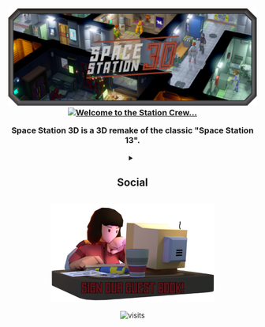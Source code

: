 <h3 align="center">
    <img src="profile/images/SS3DBanner7b.png" alt="SS3D">
    <a href="https://git.io/typing-svg">
      <img src="https://readme-typing-svg.demolab.com?font=Orbitron&weight=600&size=25&duration=2500&pause=1000&color=B33225&center=true&vCenter=true&multiline=true&repeat=true&width=420&height=75&lines=Welcome+to+the+station+crew.;Please+enjoy+your+stay!" alt="Welcome to the Station Crew..." />
    </a>
    <p>Space Station 3D is a 3D remake of the classic "Space Station 13".</p>
</h3>

<!-- New typing images can be generated at: https://readme-typing-svg.demolab.com/demo/ -->

<details>
  <summary  align="center"><h2>Social</h2></summary>

<div>
  <h3 align="center">Contact</h3>
  <p align="center">
    <a href="mailto:ress3d.project@gmail.com"><img src="https://cdn.simpleicons.org/gmail/#EA4335" height="50" /></a>&ensp;
    <a href="https://discord.gg/3ny9tdH">
      <img src="https://cdn.simpleicons.org/discord/#5865F2" alt="discord" height="50" />
    </a>&ensp;
    <a href="https://www.reddit.com/r/RESS3D/">
      <img src="https://cdn.simpleicons.org/reddit/#FF4500" alt="reddit" height="50" />
    </a>&ensp;
    <a href="https://www.reddit.com/r/RESS3D/">
      <img src="https://cdn.simpleicons.org/twitter/#1DA1F2" alt="twitter" height="50" />
    </a>&ensp;
    <a href="https://www.youtube.com/@spacestation3d">
      <img src="https://cdn.simpleicons.org/youtube/#FF0000" alt="youtube" height="50" />
    </a>&ensp;
    <a href="https://www.youtube.com/watch?v=dQw4w9WgXcQ">
      <img src="https://cdn.simpleicons.org/tiktok/#000000" alt="tiktok" height="50" />
    </a>
  </p>
  <h3 align="center">Donate</h3>
  <p align="center">
    <a href="https://www.paypal.me/SpaceStation3D">
      <img src="https://cdn.simpleicons.org/paypal/#00457C" alt="paypal" height="50" />
    </a>&ensp;
    <a href="https://www.patreon.com/ss3d">
      <img src="https://cdn.simpleicons.org/patreon/#FF424D" alt="patreon" height="50" />
    </a>
  </p>
</div>

</details>

<!-- This page can be automated to update after a given period to include -->
<!-- our most recent tweets, youtube videos, and/or github stats. -->

<p align="center">
  <a href="https://github.com/RE-SS3D/SS3D/discussions/1169">
    <img src="profile/images/guestbook.png" alt="guestbook" height="200" />
  </a>
</p>

<p align="center">
  <img src="https://visitor-badge.glitch.me/badge?page_id=RE-SS3D&left_color=grey&right_color=red" alt="visits">
</p>
